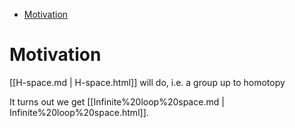 -   [Motivation](#motivation)














# Motivation

[[H-space.md | H-space.html]] will do, i.e. a group up to homotopy

It turns out we get [[Infinite%20loop%20space.md | Infinite%20loop%20space.html]].
